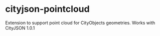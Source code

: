 # cityjson-pointcloud

Extension to support point cloud for CityObjects geometries. Works with CityJSON 1.0.1
